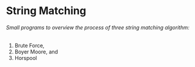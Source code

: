 # String Matching
###### Small programs to overview the process of three string matching algorithm:
1. Brute Force,
2. Boyer Moore, and
3. Horspool
